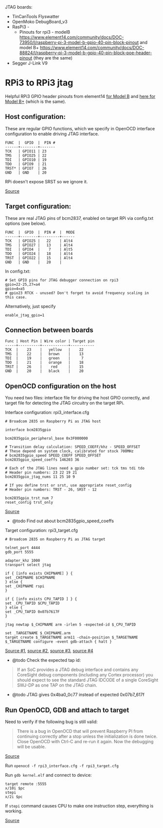 JTAG boards:

* TinCanTools Flyswatter
* OpenMoko DebugBoard_v3
* RasPi3 -
    - Pinouts for rpi3 - modelB https://www.element14.com/community/docs/DOC-73950/l/raspberry-pi-3-model-b-gpio-40-pin-block-pinout and model B+ https://www.element14.com/community/docs/DOC-88824/l/raspberry-pi-3-model-b-gpio-40-pin-block-poe-header-pinout (they are the same)
* Segger J-Link V9

# RPi3 to RPi3 jtag

Helpful RPi3 GPIO header pinouts from element14 [for Model B](https://www.element14.com/community/docs/DOC-73950/l/raspberry-pi-3-model-b-gpio-40-pin-block-pinout) and [here for Model B+](https://www.element14.com/community/docs/DOC-88824/l/raspberry-pi-3-model-b-gpio-40-pin-block-poe-header-pinout) (which is the same).

## Host configuration:

These are regular GPIO functions, which we specify in OpenOCD interface configuration to enable driving JTAG interface.

```
FUNC  |  GPIO  |  PIN #
------+--------+-------
TCK   | GPIO11 | 23
TMS   | GPIO25 | 22
TDI   | GPIO10 | 19
TDO   | GPIO9  | 21
TRST* | GPIO7  | 26
GND   | GND    | 20
```

RPi doesn't expose SRST so we ignore it.

[Source](https://movr0.com/2016/09/02/use-raspberry-pi-23-as-a-jtagswd-adapter/)

## Target configuration:

These are real JTAG pins of bcm2837, enabled on target RPi via config.txt options (see below).

```
FUNC  |  GPIO  |  PIN #  |  MODE
------+--------+---------+------
TCK   | GPIO25 |   22    | Alt4
TMS   | GPIO27 |   13    | Alt4
TDI   | GPIO4  |    7    | Alt5
TDO   | GPIO24 |   18    | Alt4
TRST  | GPIO22 |   15    | Alt4
GND   | GND    |   20    |
```

In config.txt:

```
# Set GPIO pins for JTAG debugger connection on rpi3
gpio=22-25,27=a4
gpio=4=a5
# gpio23 RTCK - unused? Don't forget to avoid frequency scaling in this case.
```

Alternatively, just specify

```
enable_jtag_gpio=1
```

## Connection between boards

```
Func | Host Pin | Wire color | Target pin
-----+----------+------------+-----------
TCK  |    23    |   yellow   |    22
TMS  |    22    |   brown    |    13
TDI  |    19    |   green    |     7
TDO  |    21    |   orange   |    18
TRST |    26    |    red     |    15
GND  |    20    |   black    |    20
```


## OpenOCD configuration on the host

You need two files: interface file for driving the host GPIO correctly, and target file for detecting the JTAG circuitry on the target RPi.

Interface configuration: rpi3_interface.cfg

```
# Broadcom 2835 on Raspberry Pi as JTAG host

interface bcm2835gpio
 
bcm2835gpio_peripheral_base 0x3F000000
 
# Transition delay calculation: SPEED_COEFF/khz - SPEED_OFFSET
# These depend on system clock, calibrated for stock 700MHz
# bcm2835gpio_speed SPEED_COEFF SPEED_OFFSET
bcm2835gpio_speed_coeffs 146203 36
 
# Each of the JTAG lines need a gpio number set: tck tms tdi tdo
# Header pin numbers: 23 22 19 21
bcm2835gpio_jtag_nums 11 25 10 9
 
# If you define trst or srst, use appropriate reset_config
# Header pin numbers: TRST - 26, SRST - 12
 
bcm2835gpio_trst_num 7
reset_config trst_only
```

[Source](https://movr0.com/2016/09/02/use-raspberry-pi-23-as-a-jtagswd-adapter/)


* @todo Find out about bcm2835gpio_speed_coeffs


Target configuration: rpi3_target.cfg

```
# Broadcom 2835 on Raspberry Pi as JTAG target

telnet_port 4444
gdb_port 5555

adapter_khz 1000
transport select jtag

if { [info exists CHIPNAME] } {
set _CHIPNAME $CHIPNAME
} else {
set _CHIPNAME rspi
}
 
if { [info exists CPU_TAPID ] } {
set _CPU_TAPID $CPU_TAPID
} else {
set _CPU_TAPID 0x07b7617F
}
 
jtag newtap $_CHIPNAME arm -irlen 5 -expected-id $_CPU_TAPID
 
set _TARGETNAME $_CHIPNAME.arm
target create $_TARGETNAME arm11 -chain-position $_TARGETNAME
$_TARGETNAME configure -event gdb-attach { halt }
```

[Source #1](https://electronics.stackexchange.com/questions/249008/how-to-use-rpi-2-to-debug-rpi-model-b-via-jtag-with-openocd/419724#419724), [source #2](https://sysprogs.com/tutorials/preparing-raspberry-pi-for-jtag-debugging/), [source #3](http://openocd.org/doc/html/Reset-Configuration.html), [source #4](http://infocenter.arm.com/help/topic/com.arm.doc.faqs/ka3854.html)

* @todo Check the expected tap id:
> If an SoC provides a JTAG debug interface and contains any CoreSight debug components (including any Cortex processor) you should expect to see the standard JTAG IDCODE of a single CoreSight SWJ-DP as one TAP on the JTAG chain.

* @todo JTAG gives 0x4ba0_0c77 instead of expected 0x07b7_617f


## Run OpenOCD, GDB and attach to target

Need to verify if the following bug is still valid:
> There is a bug in OpenOCD that will prevent Raspberry PI from continuing correctly after a stop unless the initialization is done twice. Close OpenOCD with Ctrl-C and re-run it again. Now the debugging will be usable.

[Source](https://sysprogs.com/tutorials/preparing-raspberry-pi-for-jtag-debugging/)

Run `openocd -f rpi3_interface.cfg -f rpi3_target.cfg`

Run `gdb kernel.elf` and connect to device:

```
target remote :5555
x/10i $pc
stepi
x/2i $pc
```

If `stepi` command causes CPU to make one instruction step, everything is working.

[Source](https://sysprogs.com/tutorials/preparing-raspberry-pi-for-jtag-debugging/)
